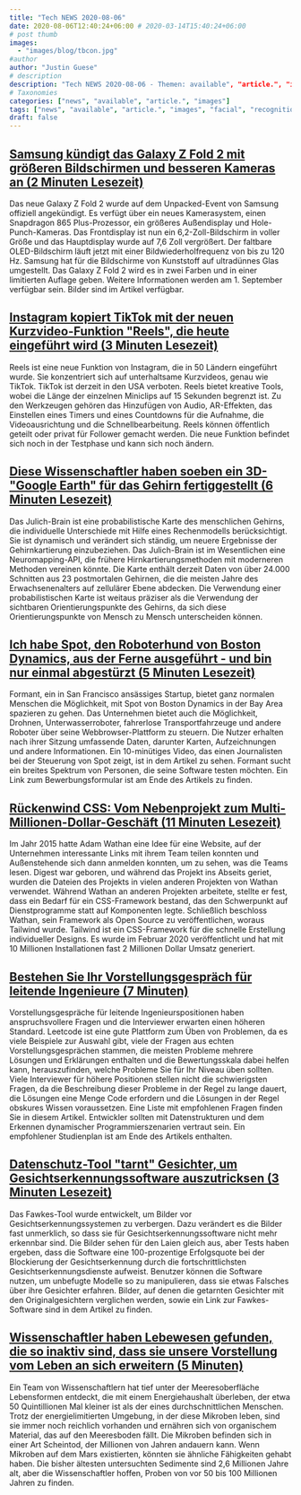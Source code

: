 ```yaml
---
title: "Tech NEWS 2020-08-06"
date: 2020-08-06T12:40:24+06:00 # 2020-03-14T15:40:24+06:00
# post thumb
images:
  - "images/blog/tbcon.jpg"
#author
author: "Justin Guese"
# description
description: "Tech NEWS 2020-08-06 - Themen: available", "article.", "images"
# Taxonomies
categories: ["news", "available", "article.", "images"]
tags: ["news", "available", "article.", "images", "facial", "recognition", "video"]
draft: false
---
```


## [Samsung kündigt das Galaxy Z Fold 2 mit größeren Bildschirmen und besseren Kameras an (2 Minuten Lesezeit)](https://www.theverge.com/2020/8/5/21349537/samsung-galaxy-z-fold-2-specs-camera-screen-design?scrolla=5eb6d68b7fedc32c19ef33b4/1/01000173c33f6cd7-30906a2a-37fd-4a4f-85c0-8f0b52b6c370-000000/N0ODXRBKp70qaaaC1czcyu9axaw_ZAlERdG1XEUkVw8=153)

 Das neue Galaxy Z Fold 2 wurde auf dem Unpacked-Event von Samsung offiziell angekündigt. Es verfügt über ein neues Kamerasystem, einen Snapdragon 865 Plus-Prozessor, ein größeres Außendisplay und Hole-Punch-Kameras. Das Frontdisplay ist nun ein 6,2-Zoll-Bildschirm in voller Größe und das Hauptdisplay wurde auf 7,6 Zoll vergrößert. Der faltbare OLED-Bildschirm läuft jetzt mit einer Bildwiederholfrequenz von bis zu 120 Hz. Samsung hat für die Bildschirme von Kunststoff auf ultradünnes Glas umgestellt. Das Galaxy Z Fold 2 wird es in zwei Farben und in einer limitierten Auflage geben. Weitere Informationen werden am 1. September verfügbar sein. Bilder sind im Artikel verfügbar.

## [Instagram kopiert TikTok mit der neuen Kurzvideo-Funktion "Reels", die heute eingeführt wird (3 Minuten Lesezeit)](https://9to5mac.com/2020/08/05/instagram-clones-tiktok-with-new-short-form-reels-video-feature-launching-today//1/01000173c33f6cd7-30906a2a-37fd-4a4f-85c0-8f0b52b6c370-000000/XnuIMg9FVzT5JNbab8YRGLDDX8bbDvta2ubp020Gbf4=153)

 Reels ist eine neue Funktion von Instagram, die in 50 Ländern eingeführt wurde. Sie konzentriert sich auf unterhaltsame Kurzvideos, genau wie TikTok. TikTok ist derzeit in den USA verboten. Reels bietet kreative Tools, wobei die Länge der einzelnen Miniclips auf 15 Sekunden begrenzt ist. Zu den Werkzeugen gehören das Hinzufügen von Audio, AR-Effekten, das Einstellen eines Timers und eines Countdowns für die Aufnahme, die Videoausrichtung und die Schnellbearbeitung. Reels können öffentlich geteilt oder privat für Follower gemacht werden. Die neue Funktion befindet sich noch in der Testphase und kann sich noch ändern.

## [Diese Wissenschaftler haben soeben ein 3D-"Google Earth" für das Gehirn fertiggestellt (6 Minuten Lesezeit)](https://singularityhub.com/2020/08/05/these-scientists-just-completed-a-3d-google-earth-for-the-brain//1/01000173c33f6cd7-30906a2a-37fd-4a4f-85c0-8f0b52b6c370-000000/VR0sVTpFkf1Ok18QkpeKfOPdR28WMTytV0gut_z1h7E=153)

 Das Julich-Brain ist eine probabilistische Karte des menschlichen Gehirns, die individuelle Unterschiede mit Hilfe eines Rechenmodells berücksichtigt. Sie ist dynamisch und verändert sich ständig, um neuere Ergebnisse der Gehirnkartierung einzubeziehen. Das Julich-Brain ist im Wesentlichen eine Neuromapping-API, die frühere Hirnkartierungsmethoden mit moderneren Methoden vereinen könnte. Die Karte enthält derzeit Daten von über 24.000 Schnitten aus 23 postmortalen Gehirnen, die die meisten Jahre des Erwachsenenalters auf zellulärer Ebene abdecken. Die Verwendung einer probabilistischen Karte ist weitaus präziser als die Verwendung der sichtbaren Orientierungspunkte des Gehirns, da sich diese Orientierungspunkte von Mensch zu Mensch unterscheiden können.

## [Ich habe Spot, den Roboterhund von Boston Dynamics, aus der Ferne ausgeführt - und bin nur einmal abgestürzt (5 Minuten Lesezeit)](https://www.cnet.com/news/i-walked-the-boston-dynamics-spot-robot-dog-remotely-and-only-crashed-once-formant//1/01000173c33f6cd7-30906a2a-37fd-4a4f-85c0-8f0b52b6c370-000000/R66LogyjArblpN6nN5R0UfkmRvl2JdQsrn7vQCfOJSQ=153)

 Formant, ein in San Francisco ansässiges Startup, bietet ganz normalen Menschen die Möglichkeit, mit Spot von Boston Dynamics in der Bay Area spazieren zu gehen. Das Unternehmen bietet auch die Möglichkeit, Drohnen, Unterwasserroboter, fahrerlose Transportfahrzeuge und andere Roboter über seine Webbrowser-Plattform zu steuern. Die Nutzer erhalten nach ihrer Sitzung umfassende Daten, darunter Karten, Aufzeichnungen und andere Informationen. Ein 10-minütiges Video, das einen Journalisten bei der Steuerung von Spot zeigt, ist in dem Artikel zu sehen. Formant sucht ein breites Spektrum von Personen, die seine Software testen möchten. Ein Link zum Bewerbungsformular ist am Ende des Artikels zu finden.

## [Rückenwind CSS: Vom Nebenprojekt zum Multi-Millionen-Dollar-Geschäft (11 Minuten Lesezeit)](https://adamwathan.me/tailwindcss-from-side-project-byproduct-to-multi-mullion-dollar-business//1/01000173c33f6cd7-30906a2a-37fd-4a4f-85c0-8f0b52b6c370-000000/Am72lWboX5am01-i1x65UQ12Uj5hylin1h7E_0kTrZU=153)

 Im Jahr 2015 hatte Adam Wathan eine Idee für eine Website, auf der Unternehmen interessante Links mit ihrem Team teilen konnten und Außenstehende sich dann anmelden konnten, um zu sehen, was die Teams lesen. Digest war geboren, und während das Projekt ins Abseits geriet, wurden die Dateien des Projekts in vielen anderen Projekten von Wathan verwendet. Während Wathan an anderen Projekten arbeitete, stellte er fest, dass ein Bedarf für ein CSS-Framework bestand, das den Schwerpunkt auf Dienstprogramme statt auf Komponenten legte. Schließlich beschloss Wathan, sein Framework als Open Source zu veröffentlichen, woraus Tailwind wurde. Tailwind ist ein CSS-Framework für die schnelle Erstellung individueller Designs. Es wurde im Februar 2020 veröffentlicht und hat mit 10 Millionen Installationen fast 2 Millionen Dollar Umsatz generiert.

## [Bestehen Sie Ihr Vorstellungsgespräch für leitende Ingenieure (7 Minuten)](https://medium.com/@stevenheidel/passing-your-senior-engineering-coding-interview-5a6b30261f68/1/01000173c33f6cd7-30906a2a-37fd-4a4f-85c0-8f0b52b6c370-000000/1bEUf9LaXDN6macSt0CCM364zmSmgIBUkEffkU5fKdU=153)

 Vorstellungsgespräche für leitende Ingenieurspositionen haben anspruchsvollere Fragen und die Interviewer erwarten einen höheren Standard. Leetcode ist eine gute Plattform zum Üben von Problemen, da es viele Beispiele zur Auswahl gibt, viele der Fragen aus echten Vorstellungsgesprächen stammen, die meisten Probleme mehrere Lösungen und Erklärungen enthalten und die Bewertungsskala dabei helfen kann, herauszufinden, welche Probleme Sie für Ihr Niveau üben sollten. Viele Interviewer für höhere Positionen stellen nicht die schwierigsten Fragen, da die Beschreibung dieser Probleme in der Regel zu lange dauert, die Lösungen eine Menge Code erfordern und die Lösungen in der Regel obskures Wissen voraussetzen. Eine Liste mit empfohlenen Fragen finden Sie in diesem Artikel. Entwickler sollten mit Datenstrukturen und dem Erkennen dynamischer Programmierszenarien vertraut sein. Ein empfohlener Studienplan ist am Ende des Artikels enthalten.

## [Datenschutz-Tool "tarnt" Gesichter, um Gesichtserkennungssoftware auszutricksen (3 Minuten Lesezeit)](https://interestingengineering.com/privacy-tool-cloaks-faces-to-trick-facial-recognition-software/1/01000173c33f6cd7-30906a2a-37fd-4a4f-85c0-8f0b52b6c370-000000/dIj0HLWuHFoU2VmkPrdY5ZWblF9X2PDLmERJ63wV9dM=153)

 Das Fawkes-Tool wurde entwickelt, um Bilder vor Gesichtserkennungssystemen zu verbergen. Dazu verändert es die Bilder fast unmerklich, so dass sie für Gesichtserkennungssoftware nicht mehr erkennbar sind. Die Bilder sehen für den Laien gleich aus, aber Tests haben ergeben, dass die Software eine 100-prozentige Erfolgsquote bei der Blockierung der Gesichtserkennung durch die fortschrittlichsten Gesichtserkennungsdienste aufweist. Benutzer können die Software nutzen, um unbefugte Modelle so zu manipulieren, dass sie etwas Falsches über ihre Gesichter erfahren. Bilder, auf denen die getarnten Gesichter mit den Originalgesichtern verglichen werden, sowie ein Link zur Fawkes-Software sind in dem Artikel zu finden.

## [Wissenschaftler haben Lebewesen gefunden, die so inaktiv sind, dass sie unsere Vorstellung vom Leben an sich erweitern (5 Minuten)](https://www.vice.com/en_us/article/jgxavb/scientists-found-creatures-so-inactive-they-expanded-our-idea-of-life-itself/1/01000173c33f6cd7-30906a2a-37fd-4a4f-85c0-8f0b52b6c370-000000/rlNBanR22xO5V50i0c2oquvgANu7DmZvP6mo52Qg2i4=153)

 Ein Team von Wissenschaftlern hat tief unter der Meeresoberfläche Lebensformen entdeckt, die mit einem Energiehaushalt überleben, der etwa 50 Quintillionen Mal kleiner ist als der eines durchschnittlichen Menschen. Trotz der energielimitierten Umgebung, in der diese Mikroben leben, sind sie immer noch reichlich vorhanden und ernähren sich von organischem Material, das auf den Meeresboden fällt. Die Mikroben befinden sich in einer Art Scheintod, der Millionen von Jahren andauern kann. Wenn Mikroben auf dem Mars existierten, könnten sie ähnliche Fähigkeiten gehabt haben. Die bisher ältesten untersuchten Sedimente sind 2,6 Millionen Jahre alt, aber die Wissenschaftler hoffen, Proben von vor 50 bis 100 Millionen Jahren zu finden.

